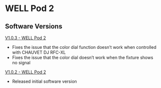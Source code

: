 # WELL Pod 2

## Software Versions

[V1.0.3 - WELL Pod 2](https://github.com/Chauvet-Pro/WELLPOD2/blob/f31671460802c6f7429083317c09f5e2fe1596ca/firmware/V1.0.3.zip)
- Fixes the issue that the color dial function doesn’t work when controlled with CHAUVET DJ RFC-XL
- Fixes the issue that the color dial doesn’t work when the fixture shows no signal

[V1.0.2 - WELL Pod 2](https://github.com/Chauvet-Pro/WELLPOD2/blob/main/firmware/V1.0.2.zip)
- Released initial software version
